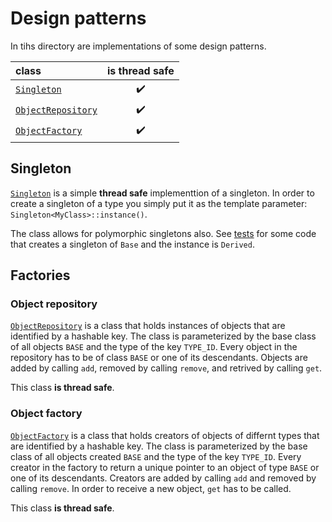# Design patterns

In tihs directory are implementations of some design patterns.

| class                                              |   is thread safe   |
| :------------------------------------------------- | :----------------: |
| [`Singleton`](./singleton/Singleton.h)             | :heavy_check_mark: |
| [`ObjectRepository`](./factory/ObjectRepository.h) | :heavy_check_mark: |
| [`ObjectFactory`](./factory/ObjectFactory.h)       | :heavy_check_mark: |

## Singleton

[`Singleton`](./singleton/Singleton.h) is a simple **thread safe** implementtion of a singleton. In
order to create a singleton of a type you simply put it as the template parameter:
`Singleton<MyClass>::instance()`.

The class allows for polymorphic singletons also. See
[tests](/test/brasa/patterns/singleton/SingletonTest.cpp) for some code that creates a singleton of
`Base` and the instance is `Derived`.

## Factories

### Object repository

[`ObjectRepository`](./factory/ObjectRepository.h) is a class that holds instances of objects that
are identified by a hashable key. The class is parameterized by the base class of all objects `BASE`
and the type of the key `TYPE_ID`. Every object in the repository has to be of class `BASE` or one
of its descendants. Objects are added by calling `add`, removed by calling `remove`, and retrived by
calling `get`.

This class **is thread safe**.

### Object factory

[`ObjectFactory`](./factory/ObjectFactory.h) is a class that holds creators of objects of differnt
types that are identified by a hashable key. The class is parameterized by the base class of all
objects created `BASE` and the type of the key `TYPE_ID`. Every creator in the factory to return a
unique pointer to an object of type `BASE` or one of its descendants. Creators are added by calling
`add` and removed by calling `remove`. In order to receive a new object, `get` has to be called.

This class **is thread safe**.
